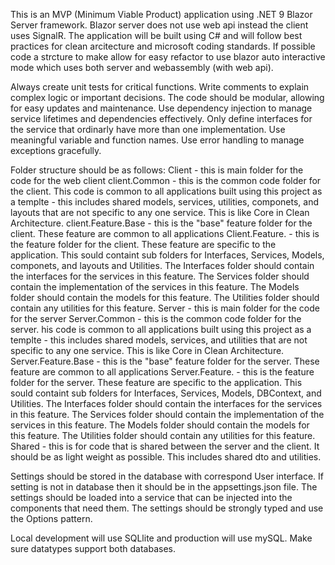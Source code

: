
This is an MVP (Minimum Viable Product) application using .NET 9 Blazor Server framework. Blazor server does not use web api instead the client uses SignalR. The application will be built using C# and will follow best practices for clean arcitecture and microsoft coding standards. If possible code a strcture to make allow for easy refactor to use blazor auto interactive mode which uses both server and webassembly (with web api).

Always create unit tests for critical functions. Write comments to explain complex logic or important decisions. The code should be modular, allowing for easy updates and maintenance. Use dependency injection to manage service lifetimes and dependencies effectively. Only define interfaces for the service that ordinarly have more than one implementation. Use meaningful variable and function names. Use error handling to manage exceptions gracefully.

Folder structure should be as follows:
Client - this is main folder for the code for the web client
client.Common - this is the common code folder for the client. This code is common to all applications built using this project as a templte - this includes shared models, services, utilities, componets, and layouts that are not specific to any one service. This is like Core in Clean Architecture.
client.Feature.Base - this is the "base" feature folder for the client. These feature are common to all applications
Client.Feature.<FeatureName> - this is the feature folder for the client. These feature are specific to the application. This sould containt sub folders for Interfaces, Services, Models, componets, and layouts and Utilities. The Interfaces folder should contain the interfaces for the services in this feature. The Services folder should contain the implementation of the services in this feature. The Models folder should contain the models for this feature. The Utilities folder should contain any utilities for this feature.
Server - this is main folder for the code for the server
Server.Common - this is the common code folder for the server. his code is common to all applications built using this project as a templte - this includes shared models, services, and utilities that are not specific to any one service. This is like Core in Clean Architecture.
Server.Feature.Base - this is the "base" feature folder for the server. These feature are common to all applications
Server.Feature.<FeatureName> - this is the feature folder for the server. These feature are specific to the application. This sould containt sub folders for Interfaces, Services, Models, DBContext, and Utilities. The Interfaces folder should contain the interfaces for the services in this feature. The Services folder should contain the implementation of the services in this feature. The Models folder should contain the models for this feature. The Utilities folder should contain any utilities for this feature.
Shared - this is for code that is shared between the server and the client. It should be as light weight as possible. This includes shared dto and utilities. 

Settings should be stored in the database with correspond User interface. If setting is not in database then it should be in the appsettings.json file. The settings should be loaded into a service that can be injected into the components that need them. The settings should be strongly typed and use the Options pattern.

Local development will use SQLlite and production will use mySQL. Make sure datatypes support both databases.



